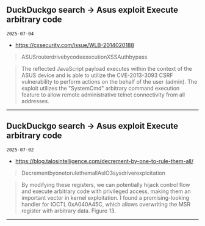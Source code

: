 ## DuckDuckgo search -> Asus exploit Execute arbitrary code
`2025-07-04`

* https://cxsecurity.com/issue/WLB-2014020188

<blockquote>
 ASUSrouterdrivebycodeexecutionXSSAuthbypass
</blockquote>
<blockquote>
The reflected JavaScript payload executes within the context of the ASUS device and is able to utilize the CVE-2013-3093 CSRF vulnerability to perform actions on the behalf of the user (admin). The exploit utilizes the &quot;SystemCmd&quot; arbitrary command execution feature to allow remote administrative telnet connectivity from all addresses.
</blockquote>

---

## DuckDuckgo search -> Asus exploit Execute arbitrary code
`2025-07-02`

* https://blog.talosintelligence.com/decrement-by-one-to-rule-them-all/

<blockquote>
 DecrementbyonetorulethemallAsIO3sysdriverexploitation
</blockquote>
<blockquote>
By modifying these registers, we can potentially hijack control flow and execute arbitrary code with privileged access, making them an important vector in kernel exploitation. I found a promising-looking handler for IOCTL 0xA040A45C, which allows overwriting the MSR register with arbitrary data. Figure 13.
</blockquote>

---


